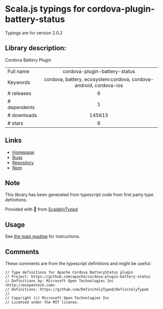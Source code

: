 
# Scala.js typings for cordova-plugin-battery-status

Typings are for version 2.0.2

## Library description:
Cordova Battery Plugin

|                    |                 |
| ------------------ | :-------------: |
| Full name          | cordova-plugin-battery-status |
| Keywords           | cordova, battery, ecosystem:cordova, cordova-android, cordova-ios |
| # releases         | 6 |
| # dependents       | 1 |
| # downloads        | 145615 |
| # stars            | 6 |

## Links
- [Homepage](https://github.com/apache/cordova-plugin-battery-status#readme)
- [Bugs](https://issues.apache.org/jira/browse/CB)
- [Repository](https://github.com/apache/cordova-plugin-battery-status)
- [Npm](https://www.npmjs.com/package/cordova-plugin-battery-status)
    


## Note
This library has been generated from typescript code from first party type definitions.

Provided with :purple_heart: from [ScalablyTyped](https://github.com/oyvindberg/ScalablyTyped)

## Usage
See [the main readme](../../readme.md) for instructions.

## Comments

These comments are from the typescript definitions and might be useful:
```
// Type definitions for Apache Cordova BatteryStatus plugin
// Project: https://github.com/apache/cordova-plugin-battery-status
// Definitions by: Microsoft Open Technologies Inc <http://msopentech.com>
// Definitions: https://github.com/DefinitelyTyped/DefinitelyTyped
// 
// Copyright (c) Microsoft Open Technologies Inc
// Licensed under the MIT license. 

```

